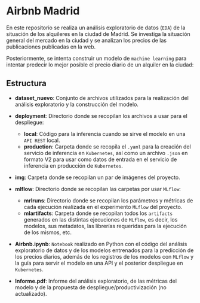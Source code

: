 # Airbnb Madrid

En este repositorio se realiza un análisis exploratorio de datos (`EDA`) de la situación de los alquileres en la ciudad de Madrid. Se investiga la situación general del mercado en la ciudad y se analizan los precios de las publicaciones publicadas en la web. 

Posteriormente, se intenta construir un modelo de `machine learning` para intentar predecir lo mejor posible el precio diario de un alquiler en la ciudad:


## Estructura

- **dataset_nuevo**: Conjunto de archivos utilizados para la realización del análisis exploratorio y la construcción del modelo.


- **deployment**: Directorio donde se recopilan los archivos a usar para el despliegue:
	- **local**: Código para la inferencia cuando se sirve el modelo en una `API REST` local. 
	- **production**: Carpeta donde se recopila el `.yaml` para la creación del servicio de inferencia en `Kubernetes`, así como un archivo `.json` en formato V2 para usar como datos de entrada en el servicio de inferencia en producción de `Kubernetes`.


- **img**: Carpeta donde se recopilan un par de imágenes del proyecto.


- **mlflow**: Directorio donde se recopilan las carpetas por usar `MLflow`: 
	- **mrlruns**: Directorio donde se recopilan los parámetros y métricas de cada ejecución realizada en el experimento `MLflow` del proyecto. 
	- **mlartifacts**: Carpeta donde se recopilan todos los `artifacts` generados en las distintas ejecuciones de `MLflow`, es decir, los modelos, sus metadatos, las librerías requeridas para la ejecución de los mismos, etc.


- **Airbnb.ipynb**: `Notebook` realizado en Python con el código del análisis exploratorio de datos y de los modelos entrenados para la predicción de los precios diarios, además de los registros de los modelos con `MLflow` y la guía para servir el modelo en una API y el posterior despliegue en `Kubernetes`.


- **Informe.pdf**: Informe del análisis exploratorio, de las métricas del modelo y de la propuesta de despliegue/productivización (no actualizado).